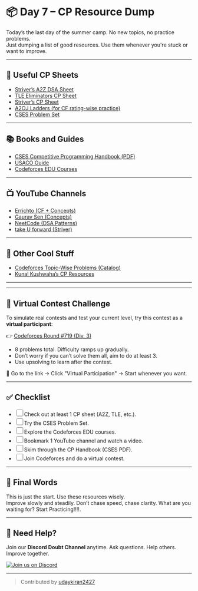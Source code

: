 <style>
  input[type="checkbox"] {
    width: 18px;
    height: 18px;
    cursor: pointer;
    transition: box-shadow 0.3s ease, background-color 0.3s ease;
  }

  input[type="checkbox"]:hover {
    box-shadow: 0 0 5px 2px rgba(59, 130, 246, 0.6);
    background-color: rgba(59, 130, 246, 0.1);
  }

  input[type="checkbox"]:focus-visible {
    outline: 2px solid rgba(59, 130, 246, 0.8);
    outline-offset: 2px;
  }
</style>

# 📦 Day 7 – CP Resource Dump

Today’s the last day of the summer camp. No new topics, no practice problems.  
Just dumping a list of good resources. Use them whenever you're stuck or want to improve.

---

## 🔗 Useful CP Sheets

- [Striver’s A2Z DSA Sheet](https://takeuforward.org/strivers-a2z-dsa-course/strivers-a2z-dsa-course-sheet-2/)
- [TLE Eliminators CP Sheet](https://www.tle-eliminators.com/cp-sheet)
- [Striver’s CP Sheet](https://takeuforward.org/interview-experience/strivers-cp-sheet)
- [A2OJ Ladders (for CF rating-wise practice)](https://earthshakira.github.io/a2oj-clientside/server/Ladders.html)
- [CSES Problem Set](https://cses.fi/problemset/)

---

## 📚 Books and Guides

- [CSES Competitive Programming Handbook (PDF)](https://cses.fi/book/book.pdf)
- [USACO Guide](https://usaco.guide/dashboard/)
- [Codeforces EDU Courses](https://codeforces.com/edu/course/2)

---

## 📺 YouTube Channels

- [Errichto (CF + Concepts)](https://www.youtube.com/@Errichto)
- [Gaurav Sen (Concepts)](https://www.youtube.com/@gkcs)
- [NeetCode (DSA Patterns)](https://www.youtube.com/@NeetCode)
- [take U forward (Striver)](https://www.youtube.com/@takeUforward)

---

## 🧰 Other Cool Stuff

- [Codeforces Topic-Wise Problems (Catalog)](https://codeforces.com/catalog)
- [Kunal Kushwaha’s CP Resources](https://github.com/kunal-kushwaha/Competitive-Programming-Resources)

---

---

## 🏁 Virtual Contest Challenge

To simulate real contests and test your current level, try this contest as a **virtual participant**:

👉 [Codeforces Round #719 (Div. 3)](https://codeforces.com/contest/1520)

- 8 problems total. Difficulty ramps up gradually.
- Don’t worry if you can’t solve them all, aim to do at least 3.
- Use upsolving to learn after the contest.

📌 Go to the link → Click "Virtual Participation" → Start whenever you want.

---

## ✅ Checklist

- <input type="checkbox" id="a1">Check out at least 1 CP sheet (A2Z, TLE, etc.).
- <input type="checkbox" id="a2">Try the CSES Problem Set.
- <input type="checkbox" id="a3">Explore the Codeforces EDU courses.
- <input type="checkbox" id="a4">Bookmark 1 YouTube channel and watch a video.
- <input type="checkbox" id="a5">Skim through the CP Handbook (CSES PDF).
- <input type="checkbox" id="a6">Join Codeforces and do a virtual contest.

---

## 💭 Final Words

This is just the start. Use these resources wisely.  
Improve slowly and steadily. Don’t chase speed, chase clarity.
What are you waiting for? Start Practicing!!!!.

---

## 💬 Need Help?

Join our **Discord Doubt Channel** anytime. Ask questions. Help others. Improve together.

[![Join us on Discord](https://img.icons8.com/color/48/discord-logo.png)](https://discord.gg/D3jDzyAE)

---

> Contributed by [udaykiran2427](https://github.com/udaykiran2427)

<script>
  document.addEventListener("DOMContentLoaded", function () {
    const checkboxes = document.querySelectorAll('input[type="checkbox"]');
    checkboxes.forEach((checkbox) => {
      const isChecked = localStorage.getItem(checkbox.id) === "true";
      checkbox.checked = isChecked;
    });
    checkboxes.forEach((checkbox) => {
      checkbox.addEventListener("change", function () {
        localStorage.setItem(checkbox.id, checkbox.checked);
      });
    });
  });
</script>
